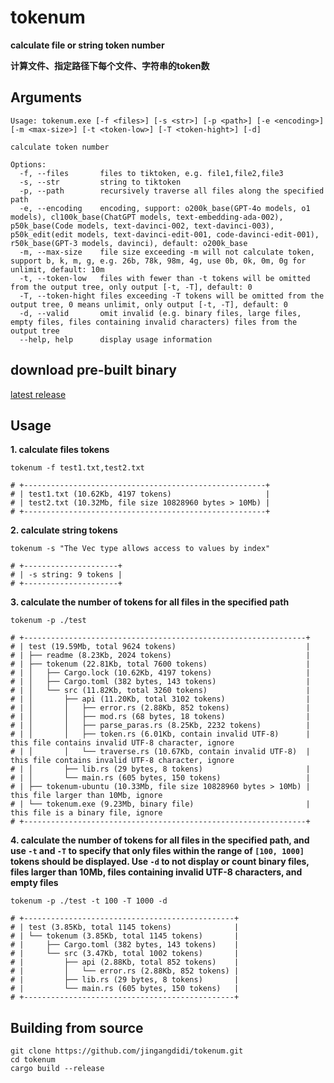 # tokenum

**calculate file or string token number**

**计算文件、指定路径下每个文件、字符串的token数**

## Arguments
```
Usage: tokenum.exe [-f <files>] [-s <str>] [-p <path>] [-e <encoding>] [-m <max-size>] [-t <token-low>] [-T <token-hight>] [-d]

calculate token number

Options:
  -f, --files       files to tiktoken, e.g. file1,file2,file3
  -s, --str         string to tiktoken
  -p, --path        recursively traverse all files along the specified path
  -e, --encoding    encoding, support: o200k_base(GPT-4o models, o1 models), cl100k_base(ChatGPT models, text-embedding-ada-002), p50k_base(Code models, text-davinci-002, text-davinci-003), p50k_edit(edit models, text-davinci-edit-001, code-davinci-edit-001), r50k_base(GPT-3 models, davinci), default: o200k_base
  -m, --max-size    file size exceeding -m will not calculate token, support b, k, m, g, e.g. 26b, 78k, 98m, 4g, use 0b, 0k, 0m, 0g for unlimit, default: 10m
  -t, --token-low   files with fewer than -t tokens will be omitted from the output tree, only output [-t, -T], default: 0
  -T, --token-hight files exceeding -T tokens will be omitted from the output tree, 0 means unlimit, only output [-t, -T], default: 0
  -d, --valid       omit invalid (e.g. binary files, large files, empty files, files containing invalid characters) files from the output tree
  --help, help      display usage information
```

## download pre-built binary

[latest release](https://github.com/jingangdidi/tokenum/releases)

## Usage
**1. calculate files tokens**
```
tokenum -f test1.txt,test2.txt

# +------------------------------------------------------+
# | test1.txt (10.62Kb, 4197 tokens)                     |
# | test2.txt (10.32Mb, file size 10828960 bytes > 10Mb) |
# +------------------------------------------------------+
```
**2. calculate string tokens**
```
tokenum -s "The Vec type allows access to values by index"

# +---------------------+
# | -s string: 9 tokens |
# +---------------------+
```
**3. calculate the number of tokens for all files in the specified path**
```
tokenum -p ./test

# +---------------------------------------------------------------+
# | test (19.59Mb, total 9624 tokens)                             |
# | ├── readme (8.23Kb, 2024 tokens)                              |
# | ├── tokenum (22.81Kb, total 7600 tokens)                      |
# | │   ├── Cargo.lock (10.62Kb, 4197 tokens)                     |
# | │   ├── Cargo.toml (382 bytes, 143 tokens)                    |
# | │   └── src (11.82Kb, total 3260 tokens)                      |
# | │       ├── api (11.20Kb, total 3102 tokens)                  |
# | │       │   ├── error.rs (2.88Kb, 852 tokens)                 |
# | │       │   ├── mod.rs (68 bytes, 18 tokens)                  |
# | │       │   ├── parse_paras.rs (8.25Kb, 2232 tokens)          |
# | │       │   ├── token.rs (6.01Kb, contain invalid UTF-8)      | this file contains invalid UTF-8 character, ignore
# | │       │   └── traverse.rs (10.67Kb, contain invalid UTF-8)  | this file contains invalid UTF-8 character, ignore
# | │       ├── lib.rs (29 bytes, 8 tokens)                       |
# | │       └── main.rs (605 bytes, 150 tokens)                   |
# | ├── tokenum-ubuntu (10.33Mb, file size 10828960 bytes > 10Mb) | this file larger than 10Mb, ignore
# | └── tokenum.exe (9.23Mb, binary file)                         | this file is a binary file, ignore
# +---------------------------------------------------------------+
```
**4. calculate the number of tokens for all files in the specified path, and use `-t` and `-T` to specify that only files within the range of `[100, 1000]` tokens should be displayed. Use `-d` to not display or count binary files, files larger than 10Mb, files containing invalid UTF-8 characters, and empty files**
```
tokenum -p ./test -t 100 -T 1000 -d

# +-----------------------------------------------+
# | test (3.85Kb, total 1145 tokens)              |
# | └── tokenum (3.85Kb, total 1145 tokens)       |
# |     ├── Cargo.toml (382 bytes, 143 tokens)    |
# |     └── src (3.47Kb, total 1002 tokens)       |
# |         ├── api (2.88Kb, total 852 tokens)    |
# |         │   └── error.rs (2.88Kb, 852 tokens) |
# |         ├── lib.rs (29 bytes, 8 tokens)       |
# |         └── main.rs (605 bytes, 150 tokens)   |
# +-----------------------------------------------+
```

## Building from source
```
git clone https://github.com/jingangdidi/tokenum.git
cd tokenum
cargo build --release
```
